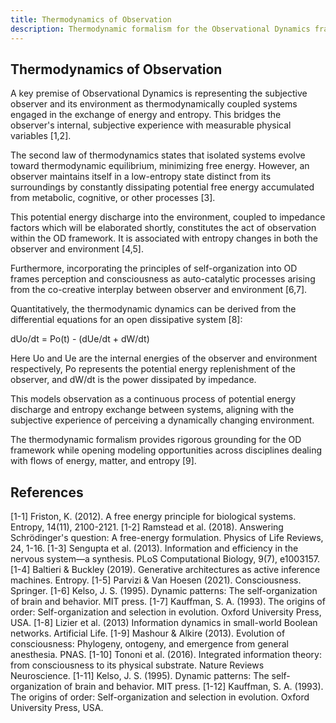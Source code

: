 ```yaml
---
title: Thermodynamics of Observation
description: Thermodynamic formalism for the Observational Dynamics framework.
---
```


## Thermodynamics of Observation

A key premise of Observational Dynamics is representing the subjective observer and its environment as thermodynamically coupled systems engaged in the exchange of energy and entropy. This bridges the observer's internal, subjective experience with measurable physical variables [1,2].

The second law of thermodynamics states that isolated systems evolve toward thermodynamic equilibrium, minimizing free energy. However, an observer maintains itself in a low-entropy state distinct from its surroundings by constantly dissipating potential free energy accumulated from metabolic, cognitive, or other processes [3].

This potential energy discharge into the environment, coupled to impedance factors which will be elaborated shortly, constitutes the act of observation within the OD framework. It is associated with entropy changes in both the observer and environment [4,5].

Furthermore, incorporating the principles of self-organization into OD frames perception and consciousness as auto-catalytic processes arising from the co-creative interplay between observer and environment [6,7].

Quantitatively, the thermodynamic dynamics can be derived from the differential equations for an open dissipative system [8]:

dUo/dt = Po(t) - (dUe/dt + dW/dt)

Here Uo and Ue are the internal energies of the observer and environment respectively, Po represents the potential energy replenishment of the observer, and dW/dt is the power dissipated by impedance.

This models observation as a continuous process of potential energy discharge and entropy exchange between systems, aligning with the subjective experience of perceiving a dynamically changing environment.

The thermodynamic formalism provides rigorous grounding for the OD framework while opening modeling opportunities across disciplines dealing with flows of energy, matter, and entropy [9].

## References

[1-1] Friston, K. (2012). A free energy principle for biological systems. Entropy, 14(11), 2100-2121.
[1-2] Ramstead et al. (2018). Answering Schrödinger's question: A free-energy formulation. Physics of Life Reviews, 24, 1-16.
[1-3] Sengupta et al. (2013). Information and efficiency in the nervous system—a synthesis. PLoS Computational Biology, 9(7), e1003157.
[1-4] Baltieri & Buckley (2019). Generative architectures as active inference machines. Entropy.
[1-5] Parvizi & Van Hoesen (2021). Consciousness. Springer.
[1-6] Kelso, J. S. (1995). Dynamic patterns: The self-organization of brain and behavior. MIT press.
[1-7] Kauffman, S. A. (1993). The origins of order: Self-organization and selection in evolution. Oxford University Press, USA.
[1-8] Lizier et al. (2013) Information dynamics in small-world Boolean networks. Artificial Life.
[1-9] Mashour & Alkire (2013). Evolution of consciousness: Phylogeny, ontogeny, and emergence from general anesthesia. PNAS.
[1-10] Tononi et al. (2016). Integrated information theory: from consciousness to its physical substrate. Nature Reviews Neuroscience.
[1-11] Kelso, J. S. (1995). Dynamic patterns: The self-organization of brain and behavior. MIT press.
[1-12] Kauffman, S. A. (1993). The origins of order: Self-organization and selection in evolution. Oxford University Press, USA.